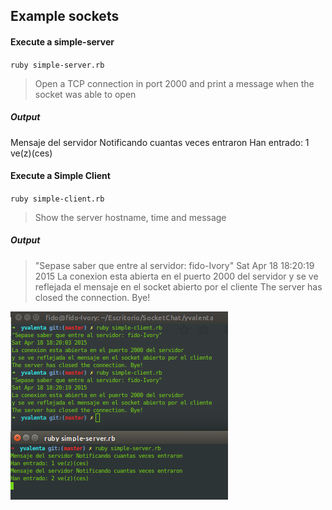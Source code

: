 ## Example sockets


#### Execute a simple-server

`ruby simple-server.rb`

> Open a TCP connection in port 2000 and print a message when the socket was able to open

##### Output
Mensaje del servidor Notificando cuantas veces entraron
Han entrado: 1 ve(z)(ces)

#### Execute a Simple Client

`ruby simple-client.rb`

> Show the server hostname, time and message

##### Output
> "Sepase saber que entre al servidor: fido-Ivory"
> Sat Apr 18 18:20:19 2015
> La conexion esta abierta en el puerto 2000 del servidor
> y se ve reflejada el mensaje en el socket abierto por el cliente
> The server has closed the connection. Bye!

![A image:](simple-server-example.png)
